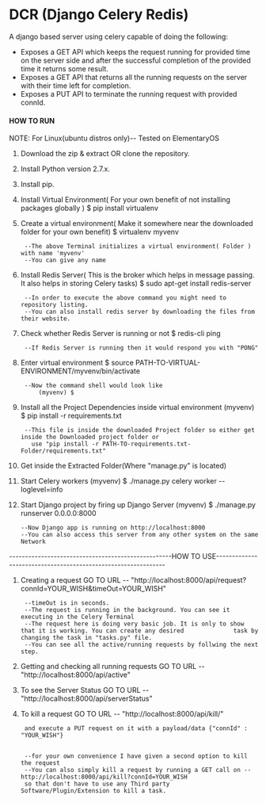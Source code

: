 # DCR (Django Celery Redis)
A django based server using celery capable of doing the following:
- Exposes a GET API which keeps the request running for provided time on the server side and after the successful completion of 	      the provided time it returns some result.
- Exposes a GET API that returns all the running requests on the server with their time left for completion.
- Exposes a PUT API to terminate the running request with provided connId.



#### HOW TO RUN

NOTE: For Linux(ubuntu distros only)-- Tested on ElementaryOS

1. Download the zip & extract OR clone the repository.

2. Install Python version 2.7.x.

3. Install pip.

4. Install Virtual Environment( For your own benefit of not installing packages globally )
		$ pip install virtualenv

5. Create a virtual environment( Make it somewhere near the downloaded folder for your own benefit)
		$ virtualenv myvenv

		--The above Terminal initializes a virtual environment( Folder ) with name 'myvenv'
		--You can give any name

6. Install Redis Server( This is the broker which helps in message passing. It also helps in storing Celery tasks)
		$ sudo apt-get install redis-server

		--In order to execute the above command you might need to repository listing.
		--You can also install redis server by downloading the files from their website.

7. Check whether Redis Server is running or not
		$ redis-cli ping

		--If Redis Server is running then it would respond you with "PONG"

8. Enter virtual environment
		$ source PATH-TO-VIRTUAL-ENVIRONMENT/myvenv/bin/activate

		--Now the command shell would look like
			(myvenv) $

9. Install all the Project Dependencies inside virtual environment
		(myvenv) $ pip install -r requirements.txt

		--This file is inside the downloaded Project folder so either get inside the Downloaded project folder or
		  use "pip install -r PATH-TO-requirements.txt-Folder/requirements.txt"

10. Get inside the Extracted Folder(Where "manage.py" is located)

11. Start Celery workers
		(myvenv) $ ./manage.py celery worker --loglevel=info

12. Start Django project by firing up Django Server
		(myvenv) $ ./manage.py runserver 0.0.0.0:8000

		--Now Django app is running on http://localhost:8000
		--You can also access this server from any other system on the same Network


---------------------------------------------------HOW TO USE--------------------------------------------------------------

1. Creating a request
		GO TO URL -- "http://localhost:8000/api/request?connId=YOUR_WISH&timeOut=YOUR_WISH"

		--timeOut is in seconds.
		--The request is running in the background. You can see it executing in the Celery Terminal
		--The request here is doing very basic job. It is only to show that it is working. You can create any desired			   task by changing the task in "tasks.py" file.
		--You can see all the active/running requests by follwing the next step.

2. Getting and checking all running requests
		GO TO URL -- "http://localhost:8000/api/active"

3. To see the Server Status
		GO TO URL -- "http://localhost:8000/api/serverStatus"

4. To kill a request
		GO TO URL -- "http://localhost:8000/api/kill/"
		
		and execute a PUT request on it with a payload/data {"connId" : "YOUR_WISH"}


		--for your own convenience I have given a second option to kill the request
		--You can also simply kill a request by running a GET call on -- http://localhost:8000/api/kill?connId=YOUR_WISH
		so that don't have to use any Third party Software/Plugin/Extension to kill a task. 

